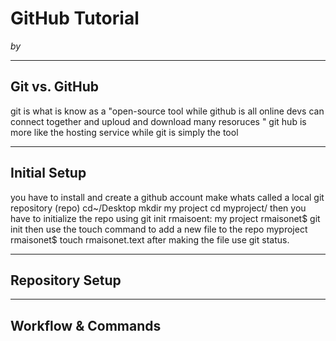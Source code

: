 # GitHub Tutorial

_by <Ralphie Maisonet>_

---
## Git vs. GitHub
git is what is know as a "open-source tool while github is all online devs can connect together and uploud and download many resoruces "
git hub is more like the hosting service while git is simply the tool

---
## Initial Setup
you have to install and create a github account
make whats called a local git repository (repo) cd~/Desktop
mkdir my project
cd myproject/
then you have to initialize the repo using git init
rmaisoent: my project rmaisonet$ git init
then use the touch command to add a new file to the repo
myproject rmaisonet$ touch rmaisonet.text
after making the file use git status. 




---
## Repository Setup



---
## Workflow & Commands
